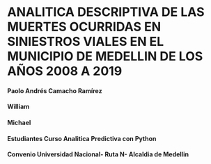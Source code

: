 #       ANALITICA DESCRIPTIVA DE LAS MUERTES OCURRIDAS EN SINIESTROS VIALES EN EL MUNICIPIO DE MEDELLIN DE LOS AÑOS 2008 A 2019

#### Paolo Andrés Camacho Ramírez ####
#### William
#### Michael

####                                    Estudiantes Curso Analitica Predictiva con Python
####                                Convenio Universidad Nacional- Ruta N- Alcaldia de Medellin
